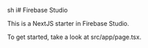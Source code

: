 sh
i# Firebase Studio

This is a NextJS starter in Firebase Studio.

To get started, take a look at src/app/page.tsx.
